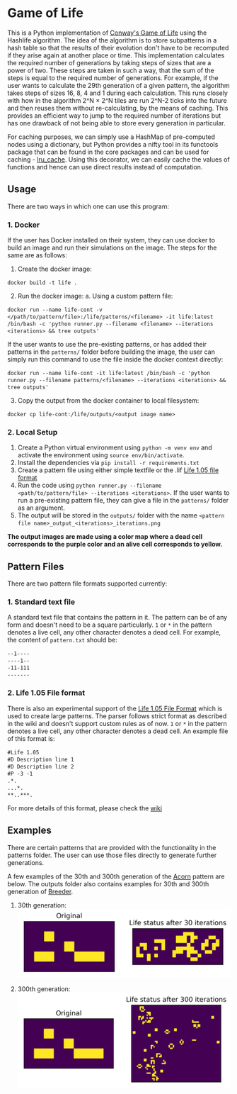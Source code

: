 # Game of Life

This is a Python implementation of [Conway's Game of Life](https://en.wikipedia.org/wiki/Conway%27s_Game_of_Life) using the Hashlife algorithm. The idea of the algorithm is to store subpatterns in a hash table so that the results of their evolution don't have to be recomputed if they arise again at another place or time. This implementation calculates the required number of generations by taking steps of sizes that are a power of two. These steps are taken in such a way, that
the sum of the steps is equal to the required number of generations. For example, if the user wants to calculate the 29th generation of a given pattern, the algorithm takes steps of sizes 16, 8, 4 and 1 during each calculation. This runs closely with how in the algorithm 2^N × 2^N tiles are run 2^N-2 ticks into the future and then reuses them without re-calculating, by the means of caching. This provides an efficient way to jump to the required number of iterations but has one drawback of not
being able to store every generation in particular.

For caching purposes, we can simply use a HashMap of pre-computed nodes using a dictionary, but Python provides a nifty tool in its functools package that can be found in the core packages and can be used for caching - [lru_cache](https://docs.python.org/3/library/functools.html#functools.lru_cache). Using this decorator, we can easily cache the values of functions and hence can use direct results instead of computation.

## Usage

There are two ways in which one can use this program:

### 1. Docker

If the user has Docker installed on their system, they can use docker to build an image and run their simulations on the image. The steps for the same are as follows:

1. Create the docker image:
 ```
 docker build -t life .
 ```
2. Run the docker image:
    a. Using a custom pattern file:
```
docker run --name life-cont -v </path/to/pattern/file>:/life/patterns/<filename> -it life:latest /bin/bash -c 'python runner.py --filename <filename> --iterations <iterations> && tree outputs'
```


If the user wants to use the pre-existing patterns, or has added their patterns in the `patterns/` folder before building the image, the user can simply run this command to use the file inside the docker context directly:
```
docker run --name life-cont -it life:latest /bin/bash -c 'python runner.py --filename patterns/<filename> --iterations <iterations> && tree outputs'

```
3. Copy the output from the docker container to local filesystem:
```
docker cp life-cont:/life/outputs/<output image name>
```

### 2. Local Setup

1. Create a Python virtual environment using `python -m venv env` and activate the environment using `source env/bin/activate`.
2. Install the dependencies via `pip install -r requirements.txt`
3. Create a pattern file using either simple textfile or the .lif [Life 1.05 file format](https://www.conwaylife.com/wiki/Life_1.05)
4. Run the code using `python runner.py --filename <path/to/pattern/file> --iterations <iterations>`. If the user wants to run a pre-existing pattern file, they can give a file in the `patterns/` folder as an argument.
5. The output will be stored in the `outputs/` folder with the name `<pattern file name>_output_<iterations>_iterations.png`


**The output images are made using a color map where a dead cell corresponds to the purple color and an alive cell corresponds to yellow.**

## Pattern Files

There are two pattern file formats supported currently:

### 1. Standard text file

A standard text file that contains the pattern in it. The pattern can be of any form and doesn't need to be a square particularly. `1` or `*` in the pattern denotes a live cell, any other character denotes a dead cell. For example, the content of `pattern.txt` should be:
```
--1----
----1--
-11-111
-------
```

### 2. Life 1.05 File format

There is also an experimental support of the [Life 1.05 File Format](https://www.conwaylife.com/wiki/Life_1.05) which is used to create large patterns. The parser follows strict format as described in the wiki and doesn't support custom rules as of now. `1` or `*` in the pattern denotes a live cell, any other character denotes a dead cell. An example file of this format is:

```
#Life 1.05
#D Description line 1
#D Description line 2
#P -3 -1
.*.
...*.
**..***.
```

For more details of this format, please check the [wiki](https://www.conwaylife.com/wiki/Life_1.05)

## Examples
There are certain patterns that are provided with the functionality in the patterns folder. The user can use those files directly to generate further generations.


A few examples of the 30th and 300th generation of the [Acorn](https://www.conwaylife.com/wiki/Acorn) pattern are below. The outputs folder also contains examples for 30th and 300th generation of [Breeder](https://conwaylife.com/wiki/Breeder_1). 

1. 30th generation:
![Example output of 30th generation](https://github.com/chahak13/game-of-life/blob/master/outputs/examples/acorn_output_30_iterations.png)

1. 300th generation:
![Example output of 300th generation](https://github.com/chahak13/game-of-life/blob/master/outputs/examples/acorn_output_300_iterations.png)

